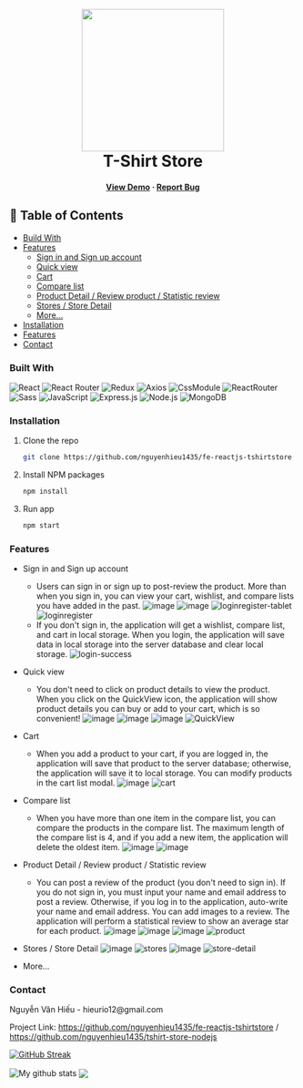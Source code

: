 <h1 align="center">
  <br>
  <img src="https://i.imgur.com/Hc92VcL.png" alt="" width="250">
  <br>
  T-Shirt Store
  <br>
  <h4 align="center">
    <a href="https://fe-reactjs-tshirtstore.vercel.app/">View Demo</a>
  <span> · </span>
    <a href="#contactid">Report Bug</a>
  </h4>  
</h1>

## 🚩 Table of Contents

- [Build With](#built-with)
- [Features](#features)
  + [Sign in and Sign up account](#sign-in-and-sign-up-account)
  + [Quick view](#quick-view)
  + [Cart](#cart)
  + [Compare list](#compare-list)
  + [Product Detail / Review product / Statistic review](#product-detail-/-review-product-/-statistic-review)
  + [Stores / Store Detail](#store-/-store-detail)
  + [More...](#more...)
- [Installation](#installation)
- [Features](#features)
- [Contact](#contact)


### Built With

![React](https://img.shields.io/badge/react-%2320232a.svg?logo=react&logoColor=%2361DAFB&style=for-the-badge)
![React Router](https://img.shields.io/badge/React_Router-CA4245?logo=react-router&logoColor=white&style=for-the-badge)
![Redux](https://img.shields.io/badge/redux-%23593d88.svg?logo=redux&logoColor=white&style=for-the-badge)
![Axios](https://img.shields.io/badge/Axios-5A29E4.svg?style=for-the-badge&logo=Axios&logoColor=white)
![CssModule](https://img.shields.io/badge/CSS%20Modules-000000.svg?style=for-the-badge&logo=CSS-Modules&logoColor=white)
![ReactRouter](https://img.shields.io/badge/React%20Router-CA4245.svg?style=for-the-badge&logo=React-Router&logoColor=white)
![Sass](https://img.shields.io/badge/Sass-CC6699.svg?style=for-the-badge&logo=Sass&logoColor=white)
![JavaScript](https://img.shields.io/badge/javascript-%23323330.svg?logo=javascript&logoColor=%23F7DF1E&style=for-the-badge)
![Express.js](https://img.shields.io/badge/express.js-%23404d59.svg?logo=express&logoColor=%2361DAFB&style=for-the-badge)
![Node.js ](https://img.shields.io/badge/node.js-6DA55F?logo=node.js&logoColor=white&style=for-the-badge)
![MongoDB](https://img.shields.io/badge/MongoDB-%234ea94b.svg?logo=mongodb&logoColor=white&style=for-the-badge)

### Installation

1. Clone the repo
   ```sh
   git clone https://github.com/nguyenhieu1435/fe-reactjs-tshirtstore
   ```
2. Install NPM packages
   ```sh
   npm install
   ```
3. Run app
   ```sh
   npm start

### Features
* Sign in and Sign up account
   - Users can sign in or sign up to post-review the product. More than when you sign in, you can view your cart, wishlist, and compare lists you have added in the past.
   ![image](https://github.com/nguyenhieu1435/fe-reactjs-tshirtstore/assets/70377398/b51c2b01-0317-499f-84c8-1b482c60f29d)
   ![image](https://github.com/nguyenhieu1435/fe-reactjs-tshirtstore/assets/70377398/5f5fe6a5-3500-4c72-bfee-f18c66318f0a)
   ![loginregister-tablet](https://github.com/nguyenhieu1435/fe-reactjs-tshirtstore/assets/70377398/4dbabe9d-b403-47c6-bad9-1021b7522b01)
   ![loginregister](https://github.com/nguyenhieu1435/fe-reactjs-tshirtstore/assets/70377398/4a06f053-cc68-42ee-88bf-0fc8cdceef96)
  - If you don't sign in, the application will get a wishlist, compare list, and cart in local storage. When you login, the application will save data in local storage into the server database and    clear local storage.
   ![login-success](https://github.com/nguyenhieu1435/fe-reactjs-tshirtstore/assets/70377398/6639de8b-f3c8-4e10-b607-2555c93dcf22)
* Quick view
  - You don't need to click on product details to view the product.  When you click on the QuickView icon, the application will show product details you can buy or add to your cart, which is so        convenient!
  ![image](https://github.com/nguyenhieu1435/fe-reactjs-tshirtstore/assets/70377398/bd87f3d9-deb2-4a39-b6ab-2bf857ad9de1)
  ![image](https://github.com/nguyenhieu1435/fe-reactjs-tshirtstore/assets/70377398/e535089f-f537-491b-8a06-789aed6b3455)
  ![image](https://github.com/nguyenhieu1435/fe-reactjs-tshirtstore/assets/70377398/6317a471-0197-407b-a2e3-3aae15b5321e)
  ![QuickView](https://github.com/nguyenhieu1435/fe-reactjs-tshirtstore/assets/70377398/3d7db479-1d79-45e6-be29-792e9b74b0a3)
* Cart
  - When you add a product to your cart, if you are logged in, the application will save that product to the server database; otherwise, the application will save it to local storage. You can modify products in the cart list modal.
  ![image](https://github.com/nguyenhieu1435/fe-reactjs-tshirtstore/assets/70377398/250a7d5f-4fd7-4fdb-8cf3-d8d76f0bee7e)
  ![cart](https://github.com/nguyenhieu1435/fe-reactjs-tshirtstore/assets/70377398/940a87ea-8771-402d-8443-55d7d295c572)
* Compare list
  - When you have more than one item in the compare list, you can compare the products in the compare list. The maximum length of the compare list is 4, and if you add a new item, the application will delete the oldest item.
  ![image](https://github.com/nguyenhieu1435/fe-reactjs-tshirtstore/assets/70377398/1b66912c-987b-40cf-bf10-90c2c97e7992)
  ![image](https://github.com/nguyenhieu1435/fe-reactjs-tshirtstore/assets/70377398/eb91679d-4544-4bc7-a97e-715439934123)
* Product Detail / Review product / Statistic review
  - You can post a review of the product (you don't need to sign in). If you do not sign in, you must input your name and email address to post a review. Otherwise, if you log in to the application, auto-write your name and email address. You can add images to a review. The application will perform a statistical review to show an average star for each product.
  ![image](https://github.com/nguyenhieu1435/fe-reactjs-tshirtstore/assets/70377398/1bbac070-e6d3-4d89-81a7-595beb6d1017)
  ![image](https://github.com/nguyenhieu1435/fe-reactjs-tshirtstore/assets/70377398/ca8c4f84-a07b-43cb-a89e-6abe88d24a76)
  ![image](https://github.com/nguyenhieu1435/fe-reactjs-tshirtstore/assets/70377398/4c4b938d-7a6c-473c-beab-8d4410853955)
  ![product](https://github.com/nguyenhieu1435/fe-reactjs-tshirtstore/assets/70377398/2c068c47-1581-4ef0-bf95-29a72f44ad91)
  
* Stores / Store Detail
  ![image](https://github.com/nguyenhieu1435/fe-reactjs-tshirtstore/assets/70377398/8ec6c05e-6f3f-458c-a1e1-338d559d090e)
  ![stores](https://github.com/nguyenhieu1435/fe-reactjs-tshirtstore/assets/70377398/da369509-104c-462c-b9eb-37ec80e2ed0b)
  ![image](https://github.com/nguyenhieu1435/fe-reactjs-tshirtstore/assets/70377398/1697d31d-4e87-417f-83f5-76b20703ef81)
  ![store-detail](https://github.com/nguyenhieu1435/fe-reactjs-tshirtstore/assets/70377398/282a26b8-304b-4789-b352-40e0c8302808)

* More...



### Contact
<div id="contactid"></div>
Nguyễn Văn Hiếu - hieurio12@gmail.com

Project Link: https://github.com/nguyenhieu1435/fe-reactjs-tshirtstore / https://github.com/nguyenhieu1435/tshirt-store-nodejs

[![GitHub Streak](https://github-readme-streak-stats.herokuapp.com?user=nguyenhieu1435&theme=vue-dark&date_format=j%2Fn%5B%2FY%5D)](https://git.io/streak-stats)

<img align="center" src="https://github-readme-stats.vercel.app/api?username=nguyenhieu1435&show_icons=true&include_all_commits=true&theme=cobalt&hide_border=true" alt="My github stats" /> 

<img align="center" src="https://github-readme-stats.vercel.app/api/top-langs/?username=nguyenhieu1435&layout=compact&theme=cobalt&hide_border=true" />
